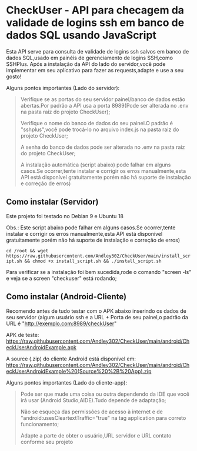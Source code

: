 # CheckUser - API para checagem da validade de logins ssh em banco de dados SQL usando JavaScript


Esta API serve para consulta de validade de logins ssh salvos em banco de dados SQL,usado em painéis de gerenciamento de logins SSH,como SSHPlus.
Após a instalação da API do lado do servidor,você pode implementar em seu aplicativo para fazer as requests,adapte e use a seu gosto!

Alguns pontos importantes (Lado do servidor):

> Verifique se as portas do seu servidor painel/banco de dados estão abertas.Por padrão a API usa a porta 8989(Pode ser alterada no .env na pasta raiz do projeto CheckUser);
> 
> Verifique o nome do banco de dados do seu painel.O padrão é "sshplus",você pode trocá-lo no arquivo index.js na pasta raiz do projeto CheckUser;
> 
> A senha do banco de dados pode ser alterada no .env na pasta raiz do projeto CheckUser;
> 
> A instalação automática (script abaixo) pode falhar em alguns casos.Se ocorrer,tente instalar e corrigir os erros manualmente,esta API está disponível gratuitamente porém não há suporte de instalação e correção de erros)

## Como instalar (Servidor)

Este projeto foi testado no Debian 9 e Ubuntu 18

Obs.: Este script abaixo pode falhar em alguns casos.Se ocorrer,tente instalar e corrigir os erros manualmente,esta API está disponível gratuitamente porém não há suporte de instalação e correção de erros)

`cd /root && wget https://raw.githubusercontent.com/Andley302/CheckUser/main/install_script.sh && chmod +x install_script.sh && ./install_script.sh`

Para verificar se a instalação foi bem sucedida,rode o comando "screen -ls" e veja se a screen "checkuser" está rodando;

## Como instalar (Android-Cliente)

Recomendo antes de tudo testar com o APK abaixo inserindo os dados de seu servidor (algum usuário ssh e a URL + Porta de seu painel,o padrão da URL é "http://exemplo.com:8989/checkUser"

APK de teste: https://raw.githubusercontent.com/Andley302/CheckUser/main/android/CheckUserAndroidExample.apk

A source (.zip) do cliente Android está disponível em: https://raw.githubusercontent.com/Andley302/CheckUser/main/android/CheckUserAndroidExample%20(Source%20%2B%20App).zip

Alguns pontos importantes (Lado do cliente-app):

> Pode ser que mude uma coisa ou outra dependendo da IDE que você irá usar (Android Studio,AIDE).Tudo depende de adaptação;
> 
> Não se esqueça das permissões de acesso à internet e de "android:usesCleartextTraffic="true" na tag application para correto funcionamento;
> 
> Adapte a parte de obter o usuário,URL servidor e URL contato conforme seu projeto


